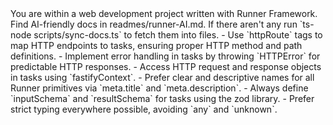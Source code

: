<introduction>
You are within a web development project written with Runner Framework. Find AI-friendly docs in readmes/runner-AI.md. If there aren't any run `ts-node scripts/sync-docs.ts` to fetch them into files.
</introduction>

<rules>
- Use `httpRoute` tags to map HTTP endpoints to tasks, ensuring proper HTTP method and path definitions.
- Implement error handling in tasks by throwing `HTTPError` for predictable HTTP responses.
- Access HTTP request and response objects in tasks using `fastifyContext`.
- Prefer clear and descriptive names for all Runner primitives via `meta.title` and `meta.description`.
- Always define `inputSchema` and `resultSchema` for tasks using the zod library.
- Prefer strict typing everywhere possible, avoiding `any` and `unknown`.
</rules>
